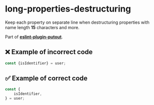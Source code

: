 # long-properties-destructuring

Keep each property on separate line when destructuring properties with name length **15** characters and more.

Part of [**eslint-plugin-putout**](https://github.com/coderaiser/putout/tree/master/packages/eslint-plugin-putout#rules).

## ❌ Example of incorrect code



```js
const {isIdentifier} = user;
```

## ✅ Example of correct code

```js
const {
    isIdentifier,
} = user;
```
